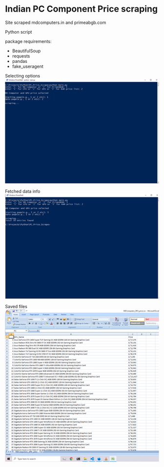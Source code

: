 # Indian PC Component Price scraping

Site scraped mdcomputers.in and primeabgb.com

Python script

package requirements:

* BeautifulSoup
* requests
* pandas
* fake_useragent

Selecting options
![selecting option](https://raw.githubusercontent.com/AgraDev101/Indian-PC-Price-scraping/master/sample_img_fatched-data/scrape1.png)

Fetched data info
![fetched](https://raw.githubusercontent.com/AgraDev101/Indian-PC-Price-scraping/master/sample_img_fatched-data/scrap2.png)

Saved files
![saved](https://raw.githubusercontent.com/AgraDev101/Indian-PC-Price-scraping/master/sample_img_fatched-data/scr.png)







